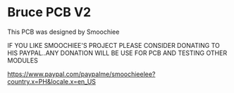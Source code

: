 # Bruce PCB V2

This PCB was designed by Smoochiee

IF YOU LIKE SMOOCHIEE'S PROJECT PLEASE CONSIDER DONATING TO HIS PAYPAL..ANY DONATION WILL BE USE FOR PCB AND TESTING OTHER MODULES

https://www.paypal.com/paypalme/smoochieelee?country.x=PH&locale.x=en_US
